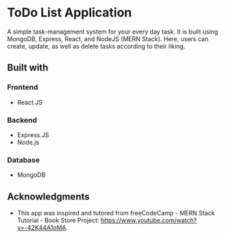 # ToDo List Application

A simple task-management system for your every day task. It is built using MongoDB, Express, React, and NodeJS (MERN Stack). Here, users can create, update, as well as delete tasks according to their liking. 

## Built with

### Frontend
* React.JS
### Backend
* Express.JS
* Node.js
### Database
* MongoDB

## Acknowledgments

* This app was inspired and tutored from freeCodeCamp - MERN Stack Tutorial - Book Store Project: https://www.youtube.com/watch?v=-42K44A1oMA.

